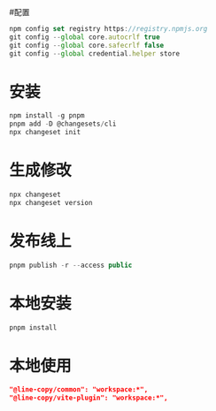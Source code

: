 #配置

``` js
npm config set registry https://registry.npmjs.org
git config --global core.autocrlf true
git config --global core.safecrlf false
git config --global credential.helper store
 ```

# 安装

``` js
npm install -g pnpm
pnpm add -D @changesets/cli
npx changeset init
```

# 生成修改

``` js
npx changeset
npx changeset version
```

# 发布线上

``` js
pnpm publish -r --access public
```

# 本地安装

``` js
pnpm install
```

# 本地使用

``` json
"@line-copy/common": "workspace:*",
"@line-copy/vite-plugin": "workspace:*",
```
